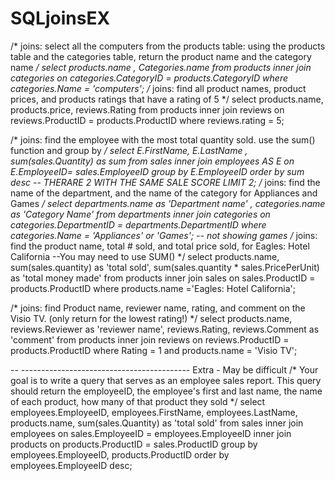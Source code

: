 # SQLjoinsEX
/* joins: select all the computers from the products table:
using the products table and the categories table, return the product name and the category name */
 select products.name , Categories.name
 from products
 inner join categories
 on categories.CategoryID = products.CategoryID
 where categories.Name = 'computers';
/* joins: find all product names, product prices, and products ratings that have a rating of 5 */
 select products.name, products.price, reviews.Rating
 from products
 inner join reviews
 on reviews.ProductID = products.ProductID
 where reviews.rating = 5;
 
/* joins: find the employee with the most total quantity sold.  use the sum() function and group by */
select E.FirstName, E.LastName , sum(sales.Quantity) as sum
from sales
inner join employees AS E
on E.EmployeeID= sales.EmployeeID
group by E.EmployeeID
order by sum desc
-- THERARE 2 WITH THE SAME SALE SCORE 
LIMIT 2;
/* joins: find the name of the department, and the name of the category for Appliances and Games */
select departments.name as 'Department name' , categories.name as 'Category Name'
from departments
inner join categories on categories.DepartmentID = departments.DepartmentID
where categories.Name = 'Appliances' or 'Games';
-- not showing games
/* joins: find the product name, total # sold, and total price sold,
 for Eagles: Hotel California --You may need to use SUM() */
select products.name, sum(sales.quantity) as 'total sold', sum(sales.quantity * sales.PricePerUnit) as 'total money made'
from products
inner join sales on sales.ProductID = products.ProductID
where products.name ='Eagles: Hotel California';

/* joins: find Product name, reviewer name, rating, and comment on the Visio TV. (only return for the lowest rating!) */
select products.name, reviews.Reviewer as 'reviewer name', reviews.Rating, reviews.Comment as 'comment'
from products
inner join reviews on reviews.ProductID = products.ProductID
where Rating = 1 and products.name = 'Visio TV';

-- ------------------------------------------ Extra - May be difficult
/* Your goal is to write a query that serves as an employee sales report.
This query should return the employeeID, the employee's first and last name, the name of each product, how many of that product they sold */
select employees.EmployeeID, employees.FirstName, employees.LastName, products.name, sum(sales.Quantity) as 'total sold'
from sales
inner join employees on sales.EmployeeID = employees.EmployeeID
inner join products on products.ProductID = sales.ProductID
group by employees.EmployeeID, products.ProductID
order by employees.EmployeeID desc;
